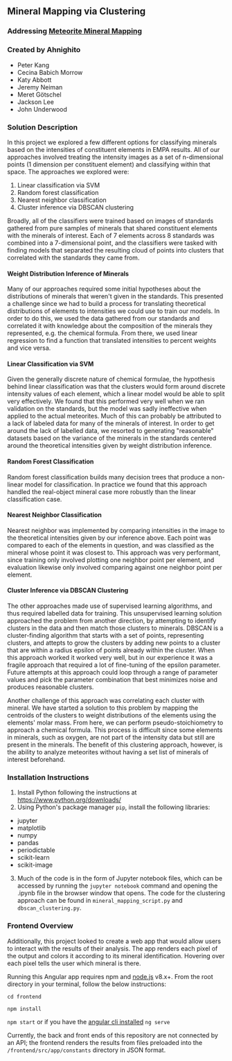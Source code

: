 ## Mineral Mapping via Clustering

### Addressing [Meteorite Mineral Mapping](https://github.com/amnh/HackTheSolarSystem/wiki/Meteorite-Mineral-Mapping)

### Created by Ahnighito
* Peter Kang
* Cecina Babich Morrow
* Katy Abbott
* Jeremy Neiman
* Meret Götschel
* Jackson Lee
* John Underwood

### Solution Description

In this project we explored a few different options for classifying minerals based on the intensities of constituent elements in
EMPA results. All of our approaches involved treating the intensity images as a set of n-dimensional points (1 dimension per
constituent element) and classifying within that space. The approaches we explored were:
1. Linear classification via SVM
2. Random forest classification
3. Nearest neighbor classification
4. Cluster inference via DBSCAN clustering

Broadly, all of the classifiers were trained based on images of standards gathered from pure samples of minerals that shared
constituent elements with the minerals of interest. Each of 7 elements across 8 standards was combined into a 7-dimensional point,
and the classifiers were tasked with finding models that separated the resulting cloud of points into clusters that correlated
with the standards they came from.

#### Weight Distribution Inference of Minerals
Many of our approaches required some initial hypotheses about the distributions of minerals that weren't given in the standards.
This presented a challenge since we had to build a process for translating theoretical distributions of elements to intensities we
could use to train our models. In order to do this, we used the data gathered from our standards and correlated it with knowledge
about the composition of the minerals they represented, e.g. the chemical formula. From there, we used linear regression to find
a function that translated intensities to percent weights and vice versa.

#### Linear Classification via SVM
Given the generally discrete nature of chemical formulae, the hypothesis behind linear classification was that the clusters would form
around discrete intensity values of each element, which a linear model would be able to split very effectively. We found that this
performed very well when we ran validation on the standards, but the model was sadly ineffective when applied to the actual meteorites.
Much of this can probably be attributed to a lack of labeled data for many of the minerals of interest. In order to get around the
lack of labelled data, we resorted to generating "reasonable" datasets based on the variance of the minerals in the standards centered
around the theoretical intensities given by weight distribution inference.

#### Random Forest Classification
Random forest classification builds many decision trees that produce a non-linear model for classification. In practice we found that
this approach handled the real-object mineral case more robustly than the linear classification case.

#### Nearest Neighbor Classification
Nearest neighbor was implemented by comparing intensities in the image to the theoretical intensities given by our inference above. Each
point was compared to each of the elements in question, and was classified as the mineral whose point it was closest to. This approach
was very performant, since training only involved plotting one neighbor point per element, and evaluation likewise only involved
comparing against one neighbor point per element.

#### Cluster Inference via DBSCAN Clustering
The other approaches made use of supervised learning algorithms, and thus required labelled data for training. This unsupervised learning solution approached the problem
from another direction, by attempting to identify clusters in the data and then match those clusters to minerals. 
DBSCAN is a cluster-finding algorithm that starts with a set of points, representing clusters, and attepts to grow the clusters by
adding new points to a cluster that are within a radius epsilon of points already within the cluster. When this approach worked it
worked very well, but in our experience it was a fragile approach that required a lot of fine-tuning of the epsilon parameter. Future attempts at this approach could loop through a range of parameter values and pick the parameter combination that best minimizes noise and produces reasonable clusters.

Another
challenge of this approach was correlating each cluster with mineral. We have started a solution to this problem by mapping the centroids of the clusters to weight distributions of the elements using the elements' molar mass. From here, we can perform pseudo-stoichiometry to approach a chemical formula. This process is difficult since some elements in minerals, such as oxygen, are not part of the intensity data but still are present in the minerals. The benefit of this clustering approach, however, is the ability to analyze meteorites without having a set list of minerals of interest beforehand.

### Installation Instructions

1. Install Python following the instructions at https://www.python.org/downloads/
2. Using Python's package manager `pip`, install the following libraries:
  - jupyter
  - matplotlib
  - numpy
  - pandas
  - periodictable
  - scikit-learn
  - scikit-image
3. Much of the code is in the form of Jupyter notebook files, which can be accessed by running the `jupyter notebook` command and
opening the .ipynb file in the browser window that opens. The code for the clustering approach can be found in `mineral_mapping_script.py` and `dbscan_clustering.py`.

### Frontend Overview

Additionally, this project looked to create a web app that would allow users to interact with the results of their analysis. The app renders each pixel of the output and colors it according to its mineral identification. Hovering over each pixel tells the user which mineral is there.

Running this Angular app requires npm and [node.js](https://nodejs.org/en) v8.x+. From the root directory in your terminal, follow the below instructions:

`cd frontend`

`npm install`

`npm start` or if you have the [angular cli installed](https://angular.io/guide/quickstart) `ng serve`

Currently, the back and front ends of this repository are not connected by an API; the frontend renders the results from files preloaded into the `/frontend/src/app/constants` directory in JSON format.
